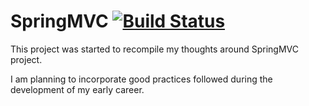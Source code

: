 # SpringMVC  [![Build Status](https://travis-ci.org/vinniechandak/spring-mvc-basics.svg?branch=master)](https://travis-ci.org/vinniechandak/spring-mvc-basics)

This project was started to recompile my thoughts around SpringMVC project.

I am planning to incorporate good practices followed during the development of my early career.
